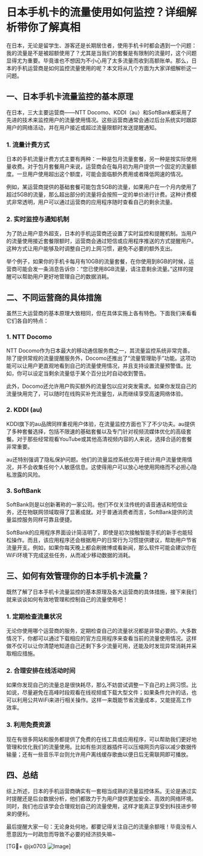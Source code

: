 # 日本手机卡的流量使用如何监控？详细解析带你了解真相

在日本，无论是留学生、游客还是长期居住者，使用手机卡时都会遇到一个问题：我的流量是不是被超额使用了？尤其是当我们的套餐是有限制的流量时，这个问题显得尤为重要。毕竟谁也不想因为不小心用了太多流量而收到高额账单。那么，日本的手机运营商是如何监控流量使用的呢？本文将从几个方面为大家详细解析这一问题。

## 一、日本手机卡流量监控的基本原理

在日本，三大主要运营商——NTT Docomo、KDDI（au）和SoftBank都采用了先进的技术来监控用户的流量使用情况。这些运营商通常会通过后台系统实时跟踪用户的网络活动，并在用户接近或超过流量限额时发送提醒通知。

### 1. 流量计费方式
日本的手机流量计费方式主要有两种：一种是包月流量套餐，另一种是按实际使用量收费。对于包月套餐用户来说，运营商会在每月初为用户提供一个固定的流量额度。一旦用户使用超出这个额度，可能会面临额外费用或者降低网速的情况。

例如，某运营商提供的基础套餐可能包含5GB的流量，如果用户在一个月内使用了超过5GB的流量，那么超出部分的流量将会按照一定的单价进行计费。这种计费模式非常透明，用户可以通过运营商的应用程序随时查看自己的剩余流量。

### 2. 实时监控与通知机制
为了防止用户意外超支，日本的手机运营商还设置了实时监控和提醒机制。当用户的流量使用接近套餐限额时，运营商会通过短信或应用程序推送的方式提醒用户。这种方式让用户能够及时调整自己的上网习惯，避免不必要的额外支出。

举个例子，如果你的手机卡每月有10GB的流量套餐，在你使用到8GB的时候，运营商可能会发一条消息告诉你：“您已使用8GB流量，请注意剩余流量。”这样的提醒可以帮助用户更好地管理自己的数据消耗。

## 二、不同运营商的具体措施

虽然三大运营商的基本原理大致相同，但在具体实施上各有特色。下面我们来看看它们各自的特点：

### 1. NTT Docomo
NTT Docomo作为日本最大的移动通信服务商之一，其流量监控系统非常完善。除了提供常规的流量提醒服务外，Docomo还推出了“流量管理助手”功能。这项功能可以让用户更直观地看到自己的流量使用情况，并且支持设置流量预警值。比如，你可以设定当剩余流量低于某个百分比时自动收到警告。

此外，Docomo还允许用户购买额外的流量包以应对突发需求。如果你发现自己的流量快用完了，可以随时在线购买补充流量包，从而继续享受高速网络体验。

### 2. KDDI (au)
KDDI旗下的au品牌同样重视用户体验，在流量监控方面也下了不少功夫。au提供了多种套餐选择，包括不限速的基础套餐以及专门针对视频流媒体优化的高级套餐。对于那些经常观看YouTube或其他高清视频内容的人来说，选择合适的套餐非常重要。

au还特别强调了隐私保护问题。他们的流量监控系统仅用于统计用户流量使用情况，并不会收集任何个人敏感信息。这使得用户可以放心地使用网络而不必担心隐私泄露的风险。

### 3. SoftBank
SoftBank则是以创新著称的一家公司。他们不仅关注传统的语音通话和短信业务，还在物联网领域取得了显著成就。对于普通消费者而言，SoftBank提供的流量监控服务同样可靠且便捷。

SoftBank的应用程序界面设计简洁明了，即使是初次接触智能手机的新手也能轻松操作。而且，该应用程序还会根据用户的日常行为习惯提供建议，帮助用户节省流量开支。例如，如果你每天晚上都会刷微博或看新闻，那么软件可能会建议你在WiFi环境下完成这些任务，从而减少移动数据的消耗。

## 三、如何有效管理你的日本手机卡流量？

既然了解了日本手机卡流量监控的基本原理及各大运营商的具体措施，接下来我们就来谈谈如何有效地管理和控制自己的流量使用吧！

### 1. 定期检查流量状况
无论你使用哪个运营商的服务，定期检查自己的流量状况都是非常必要的。大多数情况下，你都可以通过下载相应的官方应用程序来查看当前的流量使用情况。这样做不仅可以让你清楚地知道自己还剩下多少流量可用，还能及时发现异常消耗并采取相应措施。

### 2. 合理安排在线活动时间
如果你发现自己的流量总是很快耗尽，那么不妨尝试调整一下自己的上网习惯。比如说，尽量避免在高峰时段观看在线视频或下载大型文件；如果条件允许的话，也可以利用公共WiFi来进行相关操作。这样一来既能节省流量成本，又能提高工作效率。

### 3. 利用免费资源
现在有很多网站和服务都提供了免费的在线工具或应用程序，可以帮助我们更好地管理和优化我们的流量使用。比如有些浏览器插件可以压缩网页内容以减少数据传输量；还有一些音乐平台则允许用户离线缓存歌曲以便日后无需联网即可播放。

## 四、总结

综上所述，日本的手机运营商确实有一套相当成熟的流量监控体系。无论是通过实时提醒还是后台数据分析，他们都致力于为用户提供更加安全、高效的网络环境。同时，我们也应该学会合理规划自己的流量使用，这样才能真正享受到科技进步带来的便利。

最后提醒大家一句：无论身处何地，都要记得关注自己的流量余额哦！毕竟没有人愿意因为一时疏忽而导致不必要的经济损失嘛~

[TG💪+ @jx0703 ![Image](https://github.com/user-attachments/assets/dbca1d08-cadb-493c-b0ec-ad6f7a83f270)]
